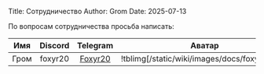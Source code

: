 Title: Сотрудничество
Author: Grom
Date: 2025-07-13

По вопросам сотрудничества просьба написать:

| Имя  | Discord | Telegram                        | Аватар                                            |
|:----:|:-------:|:-------------------------------:|:-------------------------------------------------:|
| Гром | foxyr20 | [Foxyr20](https://t.me/Foxyr20) | !tblimg[/static/wiki/images/docs/foxyr20.png|100] |

